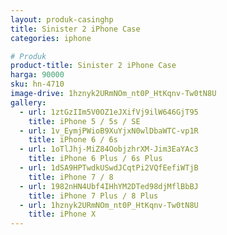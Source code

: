 ```yaml
---
layout: produk-casinghp
title: Sinister 2 iPhone Case
categories: iphone

# Produk
product-title: Sinister 2 iPhone Case
harga: 90000
sku: hn-4710
image-drive: 1hznyk2URmNOm_nt0P_HtKqnv-Tw0tN8U
gallery:
  - url: 1ztGzIIm5V0OZ1eJXifVj9ilW646GjT95
    title: iPhone 5 / 5s / SE
  - url: 1v_EymjPWioB9XuYjxN0wlDbaWTC-vp1R
    title: iPhone 6 / 6s
  - url: 1oTlJhj-MiZ84OobjzhrXM-Jim3EaYAc3
    title: iPhone 6 Plus / 6s Plus
  - url: 1dSA9HPTwdkUSwdJCqtPi2VQfEefiWTjB
    title: iPhone 7 / 8
  - url: 1982nHN4Ubf4IHhYM2DTed98djMflBbBJ
    title: iPhone 7 Plus / 8 Plus
  - url: 1hznyk2URmNOm_nt0P_HtKqnv-Tw0tN8U
    title: iPhone X
---
```

